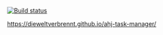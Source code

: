 [![Build status](https://ci.appveyor.com/api/projects/status/4cbfbjdv3e8avnm0?svg=true)](https://ci.appveyor.com/project/dieweltverbrennt/ahj-task-manager)

https://dieweltverbrennt.github.io/ahj-task-manager/